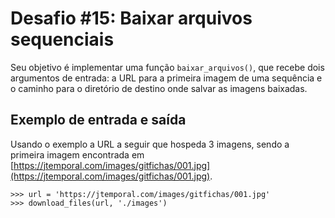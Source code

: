 # Desafio #15: Baixar arquivos sequenciais

Seu objetivo é implementar uma função `baixar_arquivos()`, que recebe dois argumentos de entrada: a URL para a primeira imagem de uma sequência e o caminho para o diretório de destino onde salvar as imagens baixadas.

## Exemplo de entrada e saída

Usando o exemplo a URL a seguir que hospeda 3 imagens, sendo a primeira imagem encontrada em [https://jtemporal.com/images/gitfichas/001.jpg](https://jtemporal.com/images/gitfichas/001.jpg).


```console
>>> url = 'https://jtemporal.com/images/gitfichas/001.jpg'
>>> download_files(url, './images')
```